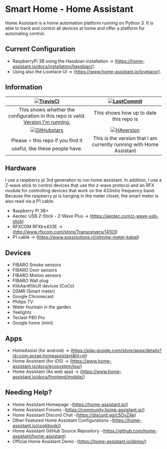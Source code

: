 # Smart Home - Home Assistant

Home Assistant is a home automation platform running on Python 3. It is
able to track and control all devices at home and offer a platform for
automating control.

## Current Configuration

-   RaspberryPi 3B using the Hassbian installation -\>
    (<https://home-assistant.io/docs/installation/hassbian/>).
-   Using also the Lovelace UI -\>
    (<https://www.home-assistant.io/lovelace/>).

## Information

| [![TravisCI](<https://travis-ci.org/klaasnicolaas/Smarthome-homeassistant-config.svg?branch=master>)](<https://travis-ci.org/klaasnicolaas/Smarthome-homeassistant-config>) | [![LastCommit](<https://img.shields.io/github/last-commit/klaasnicolaas/Smarthome-homeassistant-config.svg?color=blue&style=plasticr>)](<https://github.com/klaasnicolaas/Smarthome-homeassistant-config/commits/master>)|
|:---:|:---:|
| This shows whether the configuration in this repo is valid. [Version I'm running.](.HA_VERSION) | This shows how up to date this repo is |
| [![GitHubstars](<https://img.shields.io/github/stars/klaasnicolaas/Smarthome-homeassistant-config.svg>)](<https://github.com/klaasnicolaas/Smarthome-homeassistant-config/stargazers>) | [![HAversion](<https://img.shields.io/badge/Home%20Assistant-0.79.2-blue.svg>)](<https://home-assistant.io>) |
| Please :star: this repo if you find it useful, like these people have. | This is the version that I am currently running with Home Assistant |


## Hardware

I use a raspberry pi 3rd generation to run home assistant. In addition,
I use a Z-wave stick to control devices that use the z-wave protocol and
an RFX module for controlling devices that work on the 433mhz frequency
band. Because the raspberry pi is hanging in the meter closet, the smart
meter is also read via a P1 cable.

-   Raspberry PI 3B+
-   Aeotec USB Z-Stick - Z-Wave Plus -\>
    (<https://aeotec.com/z-wave-usb-stick>)
-   RFXCOM RFXtrx433E -\>
    (<http://www.rfxcom.com/store/Transceivers/14103>)
-   P1 cable -\> (<https://www.sossolutions.nl/slimme-meter-kabel>)

## Devices

-   FIBARO Smoke sensors
-   FIBARO Door sensors
-   FIBARO Motion sensors
-   FIBARO Wall plug
-   KlikAanKlikUit devices (CoCo)
-   DSMR (Smart meter)
-   Google Chromecast
-   Philips TV
-   Water fountain in the garden
-   Yeelights
-   Teclast P80 Pro
-   Google home (mini)

## Apps

-   HomeAssist (for android) -\>
    (<https://play.google.com/store/apps/details?id=com.axzae.homeassistant&hl=nl>)
-   Home Assistant (for iOS) -\>
    (<https://www.home-assistant.io/docs/ecosystem/ios/>)
-   Home Assistant (As web app) -\>
    (<https://www.home-assistant.io/docs/frontend/mobile/>)

## Needing Help? 

-   Home Assistant Homepage -(<https://home-assistant.io/>)
-   Home Assistant Forums -(<https://community.home-assistant.io/>)
-   Home Assistant Discord Chat -(<https://discord.gg/c5DvZ4e>)
-   Other Featured Home Assistant Configurations
    -(<https://home-assistant.io/cookbook/>)
-   Home Assistant GitHub Source Repository
    -(<https://github.com/home-assistant/home-assistant>)
-   Official Home Assistant Demo -(<https://home-assistant.io/demo/>)

